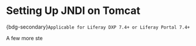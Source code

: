 # Setting Up JNDI on Tomcat

{bdg-secondary}`Applicable for Liferay DXP 7.4+ or Liferay Portal 7.4+`

A few more ste